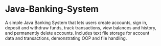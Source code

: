 # Java-Banking-System
A simple Java Banking System that lets users create accounts, sign in, deposit and withdraw funds, track transactions, view balances and history, and permanently delete accounts. Includes text file storage for account data and transactions, demonstrating OOP and file handling.
